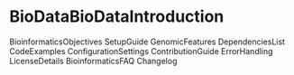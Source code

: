 # BioDataBioDataIntroduction
BioinformaticsObjectives
SetupGuide
GenomicFeatures
DependenciesList
CodeExamples
ConfigurationSettings
ContributionGuide
ErrorHandling
LicenseDetails
BioinformaticsFAQ
Changelog
